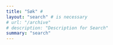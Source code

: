 ```yaml
---
title: "Søk" # 
layout: "search" # is necessary
# url: "/archive"
# description: "Description for Search"
summary: "search"
---
```

